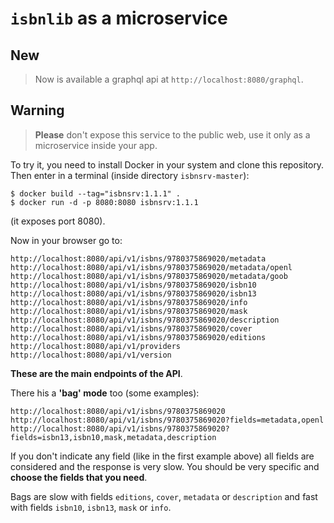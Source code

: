 `isbnlib` as a microservice
===========================


New
---

>Now is available a graphql api at `http://localhost:8080/graphql`.


Warning
-------

>**Please** don't expose this service to the public web,
>use it only as a microservice inside your app.


To try it, you need to install Docker in your system and clone this repository.
Then enter in a terminal (inside directory `isbnsrv-master`):

```
$ docker build --tag="isbnsrv:1.1.1" .
$ docker run -d -p 8080:8080 isbnsrv:1.1.1
```

(it exposes port 8080).


Now in your browser go to:

```
http://localhost:8080/api/v1/isbns/9780375869020/metadata
http://localhost:8080/api/v1/isbns/9780375869020/metadata/openl
http://localhost:8080/api/v1/isbns/9780375869020/metadata/goob
http://localhost:8080/api/v1/isbns/9780375869020/isbn10
http://localhost:8080/api/v1/isbns/9780375869020/isbn13
http://localhost:8080/api/v1/isbns/9780375869020/info
http://localhost:8080/api/v1/isbns/9780375869020/mask
http://localhost:8080/api/v1/isbns/9780375869020/description
http://localhost:8080/api/v1/isbns/9780375869020/cover
http://localhost:8080/api/v1/isbns/9780375869020/editions
http://localhost:8080/api/v1/providers
http://localhost:8080/api/v1/version
```

**These are the main endpoints of the API**.


There his a **'bag' mode** too (some examples):

```
http://localhost:8080/api/v1/isbns/9780375869020
http://localhost:8080/api/v1/isbns/9780375869020?fields=metadata,openl
http://localhost:8080/api/v1/isbns/9780375869020?fields=isbn13,isbn10,mask,metadata,description
```

If you don't indicate any field (like in the first example above) all fields are
considered and the response is very slow. You should be very specific and
**choose the fields that you need**.

Bags are slow with fields `editions`, `cover`, `metadata` or `description` and fast with fields
`isbn10`, `isbn13`, `mask` or `info`.
